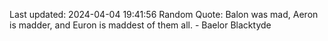 Last updated: 2024-04-04 19:41:56
Random Quote: Balon was mad, Aeron is madder, and Euron is maddest of them all.  -  Baelor Blacktyde